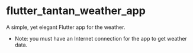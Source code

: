 # flutter_tantan_weather_app

A simple, yet elegant Flutter app for the weather.

- Note: you must have an Internet connection for the app to get weather data.


